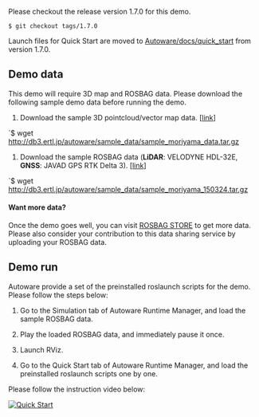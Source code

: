Please checkout the release version 1.7.0 for this demo.

`$ git checkout tags/1.7.0`

Launch files for Quick Start are moved to [Autoware/docs/quick_start](https://github.com/CPFL/Autoware/tree/master/docs/quick_start) from version 1.7.0.

## Demo data

This demo will require 3D map and ROSBAG data. Please download the following sample demo data before running the demo.

1. Download the sample 3D pointcloud/vector map data. [[link](https://www.autoware.ai/sample/sample_moriyama_data.tar.gz)]

`$ wget http://db3.ertl.jp/autoware/sample_data/sample_moriyama_data.tar.gz

1. Download the sample ROSBAG data (**LiDAR**: VELODYNE HDL-32E, **GNSS**: JAVAD GPS RTK Delta 3).  [[link](https://www.autoware.ai/sample/sample_moriyama_150324.tar.gz)]

`$ wget http://db3.ertl.jp/autoware/sample_data/sample_moriyama_150324.tar.gz

#### Want more data?

Once the demo goes well, you can visit [ROSBAG STORE](https://rosbag.tier4.jp) to get more data. Please also consider your contribution to this data sharing service by uploading your ROSBAG data.

## Demo run

Autoware provide a set of the preinstalled roslaunch scripts for the demo. Please follow the steps below:

1. Go to the Simulation tab of Autoware Runtime Manager, and load the sample ROSBAG data.

1. Play the loaded ROSBAG data, and immediately pause it once.

1. Launch RViz.

1. Go to the Quick Start tab of Autoware Runtime Manager, and load the preinstalled roslaunch scripts one by one.

Please follow the instruction video below:

[![Quick Start](http://img.youtube.com/vi/OWwtr_71cqI/mqdefault.jpg)](https://www.youtube.com/watch?v=OWwtr_71cqI)
